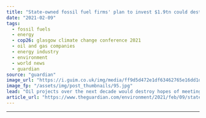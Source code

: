 ```yaml
---
title: "State-owned fossil fuel firms' plan to invest $1.9tn could destroy climate hopes"
date: "2021-02-09"
tags: 
  - fossil fuels
  - energy
  - cop26: glasgow climate change conference 2021
  - oil and gas companies
  - energy industry
  - environment
  - world news
  - guardian
source: "guardian"
image_url: "https://i.guim.co.uk/img/media/ff9d5d472e1df63462765e16dd1d6f90db872d9d/0_8_4928_2957/master/4928.jpg?width=460&quality=85&auto=format&fit=max&s=70cad80ccdf84366dd484d1060a1f0f7"
image_fp: "/assets/img/post_thumbnails/95.jpg"
lead: "Oil projects over the next decade would destroy hopes of meeting Paris climate goals, thinktank warnsThe world’s state-owned fossil fuel companies are poised to invest about $1.9tn (£1.4tn) in the next decade in projects that would destroy any prospe..."
article_url: "https://www.theguardian.com/environment/2021/feb/09/state-owned-fossil-fuel-firms-planning-19tn-investments"
---
```


---
